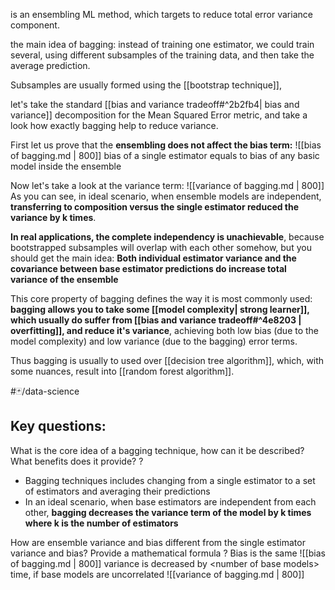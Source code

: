 is an ensembling ML method, which targets to reduce total error variance component.

the main idea of bagging: instead of training one estimator, we could train several, using different subsamples of the training data, and then take the average prediction.

Subsamples are usually formed using the [[bootstrap technique]], 

let's take the standard [[bias and variance tradeoff#^2b2fb4| bias and variance]] decomposition for the Mean Squared Error metric, and take a look how exactly bagging help to reduce variance.

First let us prove that the **ensembling does not affect the bias term:** 
![[bias of bagging.md | 800]]
bias of a single estimator equals to bias of any basic model inside the ensemble

Now let's take a look at the variance term:
![[variance of bagging.md | 800]]
As you can see, in ideal scenario, when ensemble models are independent, **transferring to composition versus the single estimator reduced the variance by k times**.

**In real applications, the complete independency is unachievable**, because bootstrapped subsamples will overlap with each other somehow, but you should get the main idea: **Both individual estimator variance and the covariance between base estimator predictions do increase total variance of the ensemble**

This core property of bagging defines the way it is most commonly used: **bagging allows you to take some [[model complexity| strong learner]], which usually do suffer from [[bias and variance tradeoff#^4e8203 | overfitting]], and reduce it's variance**, achieving both low bias (due to the model complexity) and low variance (due to the bagging) error terms.

Thus bagging is usually to used over [[decision tree algorithm]], which, with some nuances, result into [[random forest algorithm]].

#🃏/data-science  
## Key questions:

What is the core idea of a bagging technique, how can it be described? What benefits does it provide?
?
- Bagging techniques includes changing from a single estimator to a set of estimators and averaging their predictions
- In an ideal scenario, when base estimators are independent from each other, **bagging decreases the variance term of the model by k times where k is the number of estimators**
<!--SR:!2025-02-19,62,310-->

How are ensemble variance and bias different from the single estimator variance and bias? Provide a mathematical formula
?
Bias is the same
![[bias of bagging.md | 800]]
variance is decreased by \<number of base models> time, if base models are uncorrelated
![[variance of bagging.md | 800]]
<!--SR:!2024-12-22,1,214-->